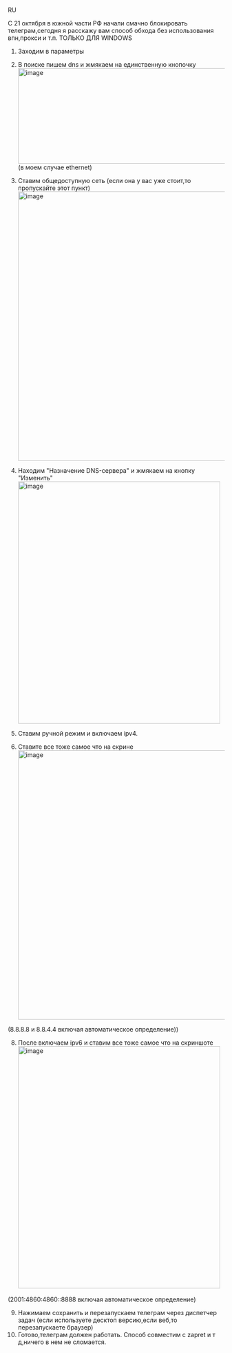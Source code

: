 RU

С 21 октября в южной части РФ начали смачно блокировать телеграм,сегодня я расскажу вам способ обхода без использования впн,прокси и т.п. ТОЛЬКО ДЛЯ WINDOWS
1. Заходим в параметры
3. В поиске пишем dns и жмякаем на единственную кнопочку <img width="988" height="222" alt="image" src="https://github.com/user-attachments/assets/b9c793aa-2d8c-4d84-bdc0-67b29049ea81" /> (в моем случае ethernet)
4. Ставим общедоступную сеть (если она у вас уже стоит,то пропускайте этот пункт) <img width="481" height="626" alt="image" src="https://github.com/user-attachments/assets/273cbed8-50c1-4e08-8ac9-4c1cb494476b" />
5. Находим "Назначение DNS-сервера" и жмякаем на кнопку "Изменить" <img width="469" height="563" alt="image" src="https://github.com/user-attachments/assets/ba982bff-9d08-4e2a-afef-bd2896e4ed5c" />


6. Ставим ручной режим и включаем ipv4.

7. Ставите все тоже самое что на скрине <img width="481" height="626" alt="image" src="https://github.com/user-attachments/assets/e28336f5-eadd-4033-aecf-a2de47976abe" />
  
  (8.8.8.8 и 8.8.4.4 включая автоматическое определение))

8. После включаем ipv6 и ставим все тоже самое что на скриншоте <img width="469" height="563" alt="image" src="https://github.com/user-attachments/assets/024ce24f-a805-4e73-9c7e-27228df52912" />
 
  (2001:4860:4860::8888 включая автоматическое определение)

9. Нажимаем сохранить и перезапускаем телеграм через диспетчер задач (если используете десктоп версию,если веб,то перезапускаете браузер)
10. Готово,телеграм должен работать.
Способ совместим с zapret и т д,ничего в нем не сломается.




